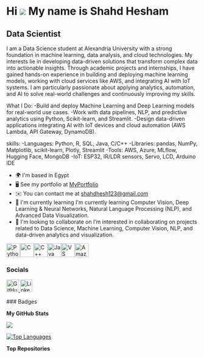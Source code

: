 Hi ![](https://user-images.githubusercontent.com/18350557/176309783-0785949b-9127-417c-8b55-ab5a4333674e.gif) My name is Shahd Hesham
=====================================================================================================================================

Data Scientist
--------------

I am a Data Science student at Alexandria University with a strong foundation in machine learning, data analysis, and cloud technologies. My interests lie in developing data-driven solutions that transform complex data into actionable insights. Through academic projects and internships, I have gained hands-on experience in building and deploying machine learning models, working with cloud services like AWS, and integrating AI with IoT systems. I am particularly passionate about applying analytics, automation, and AI to solve real-world challenges and continuously improving my skills.

What I Do:
\-Build and deploy Machine Learning and Deep Learning models for real-world use cases.
\-Work with data pipelines, NLP, and predictive analytics using Python, Scikit-learn, and Streamlit.
\-Design data-driven applications integrating AI with IoT devices and cloud automation (AWS Lambda, API Gateway, DynamoDB).

skills:
\-Languages: Python, R, SQL, Java, C/C++
\-Libraries: pandas, NumPy, Matplotlib, scikit-learn, Plotly, Streamlit
\-Tools: AWS, Azure, MLflow, Hugging Face, MongoDB
\-IoT: ESP32, IR/LDR sensors, Servo, LCD, Arduino IDE

* 🌍  I'm based in Egypt
* 🖥️  See my portfolio at [MyPortfolio](http://welcoming-shahdheshamportfolio-stream.lovable.app/)
* ✉️  You can contact me at [shahdhesh123@gmail.com](mailto:shahdhesh123@gmail.com)
* 🧠  I'm currently learning I'm currently learning Computer Vision, Deep Learning & Neural Networks, Natural Language Processing (NLP), and Advanced Data Visualization.
* 👥  I'm looking to collaborate on I’m interested in collaborating on projects related to Data Science, Machine Learning, Computer Vision, NLP, and data-driven analytics and visualization.

<p align="left">
<a href="https://www.python.org/" target="_blank" rel="noreferrer"><img src="https://raw.githubusercontent.com/danielcranney/readme-generator/main/public/icons/skills/python-colored.svg" alt="Python" title="Python" width="36" height="36" /></a><a href="https://docs.microsoft.com/en-us/cpp/?view=msvc-170" target="_blank" rel="noreferrer"><img src="https://raw.githubusercontent.com/danielcranney/readme-generator/main/public/icons/skills/c-colored.svg" alt="C" title="C" width="36" height="36" /></a><a href="https://docs.microsoft.com/en-us/cpp/?view=msvc-170" target="_blank" rel="noreferrer"><img src="https://raw.githubusercontent.com/danielcranney/readme-generator/main/public/icons/skills/cplusplus-colored.svg" alt="C++" title="C++" width="36" height="36" /></a><a href="https://www.oracle.com/java/" target="_blank" rel="noreferrer"><img src="https://raw.githubusercontent.com/danielcranney/readme-generator/main/public/icons/skills/java-colored.svg" alt="Java" title="Java" width="36" height="36" /></a><a href="https://code.visualstudio.com/" target="_blank" rel="noreferrer"><img src="https://raw.githubusercontent.com/danielcranney/readme-generator/main/public/icons/skills/visualstudiocode-colored.svg" alt="VS Code" title="VS Code" width="36" height="36" /></a><a href="https://aws.amazon.com" target="_blank" rel="noreferrer"><img src="https://raw.githubusercontent.com/danielcranney/readme-generator/main/public/icons/skills/aws-colored-dark.svg" alt="Amazon Web Services" title="Amazon Web Services" width="36" height="36" /></a>
</p>

### Socials

<p align="left"> <a href="https://www.github.com/ShahdHesham12" target="_blank" rel="noreferrer"> <picture> <source media="(prefers-color-scheme: dark)" srcset="https://raw.githubusercontent.com/danielcranney/readme-generator/main/public/icons/socials/github-dark.svg" /> <source media="(prefers-color-scheme: light)" srcset="https://raw.githubusercontent.com/danielcranney/readme-generator/main/public/icons/socials/github.svg" /> <img src="https://raw.githubusercontent.com/danielcranney/readme-generator/main/public/icons/socials/github.svg" width="32" height="32" alt="GitHub" title="GitHub" /> </picture> </a> <a href="https://www.linkedin.com/in/shahd-hesham-a26b872b1/" target="_blank" rel="noreferrer"> <picture> <source media="(prefers-color-scheme: dark)" srcset="https://raw.githubusercontent.com/danielcranney/readme-generator/main/public/icons/socials/linkedin-dark.svg" /> <source media="(prefers-color-scheme: light)" srcset="https://raw.githubusercontent.com/danielcranney/readme-generator/main/public/icons/socials/linkedin.svg" /> <img src="https://raw.githubusercontent.com/danielcranney/readme-generator/main/public/icons/socials/linkedin.svg" width="32" height="32" alt="LinkedIn" title="LinkedIn" /> </picture> </a></p>
### Badges

<b>My GitHub Stats</b>

<a href="http://www.github.com/ShahdHesham12"><img src="https://github-readme-streak-stats.herokuapp.com/?user=ShahdHesham12&stroke=ffffff&background=1c1917&ring=0891b2&fire=0891b2&currStreakNum=ffffff&currStreakLabel=0891b2&sideNums=ffffff&sideLabels=ffffff&dates=ffffff&hide_border=true" /></a>

<a href="https://github.com/ShahdHesham12" align="left"><img src="https://github-readme-stats.vercel.app/api/top-langs/?username=ShahdHesham12&langs_count=10&title_color=0891b2&text_color=ffffff&icon_color=0891b2&bg_color=1c1917&hide_border=true&locale=en&custom_title=Top%20%Languages" alt="Top Languages" /></a>

<b>Top Repositories</b>

<div width="100%" align="center"></div><br /><br /><br /><br /><br /><br /><br />
